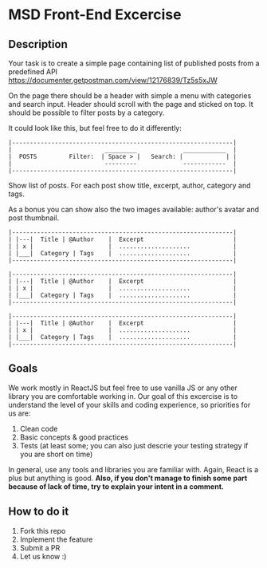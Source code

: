 # MSD Front-End Excercise

## Description

Your task is to create a simple page containing list of published posts from a predefined API https://documenter.getpostman.com/view/12176839/Tz5s5xJW
 
On the page there should be a header with simple a menu with categories and search input. Header should scroll with the page and sticked on top. It should be possible to filter posts by a category.

It could look like this, but feel free to do it differently:

```
|--------------------------------------------------------------|
|                          _________             ____________  |
|  POSTS         Filter:  | Space > |   Search: |            | |
|                          ---------             ------------  |
|--------------------------------------------------------------|
```


Show list of posts. For each post show title, excerpt, author, category and tags.
 
As a bonus you can show  also the two images available: author's avatar and post thumbnail.

```
|--------------------------------------------------------------|
| |---|  Title | @Author    |  Excerpt                         |
| | x |                     |  ....................            |
| |___|  Category | Tags    |  ....................            |
|--------------------------------------------------------------|

|--------------------------------------------------------------|
| |---|  Title | @Author    |  Excerpt                         |
| | x |                     |  ....................            |
| |___|  Category | Tags    |  ....................            |
|--------------------------------------------------------------|

|--------------------------------------------------------------|
| |---|  Title | @Author    |  Excerpt                         |
| | x |                     |  ....................            |
| |___|  Category | Tags    |  ....................            |
|--------------------------------------------------------------|
```

## Goals
 
We work mostly in ReactJS but feel free to use vanilla JS or any other library you are comfortable working in. Our goal of this excercise is to understand the level of your skills and coding experience, so priorities for us are:

1) Clean code
2) Basic concepts & good practices
3) Tests (at least some; you can also just descrie your testing strategy if you are short on time)

In general, use any tools and libraries you are familiar with. Again, React is a plus but anything is good. **Also, if you don't manage to finish some part because of lack of time, try to explain your intent in a comment.**
 

## How to do it

1) Fork this repo
2) Implement the feature
3) Submit a PR
4) Let us know :)
